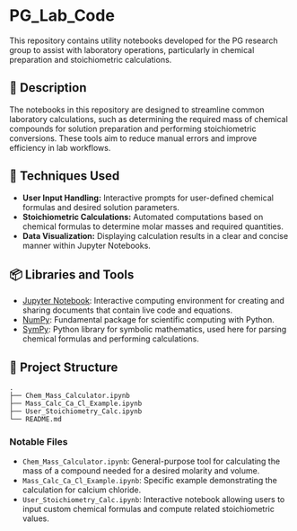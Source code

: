 # PG_Lab_Code

This repository contains utility notebooks developed for the PG research group to assist with laboratory operations, particularly in chemical preparation and stoichiometric calculations.

## 🧪 Description

The notebooks in this repository are designed to streamline common laboratory calculations, such as determining the required mass of chemical compounds for solution preparation and performing stoichiometric conversions. These tools aim to reduce manual errors and improve efficiency in lab workflows.

## 🔧 Techniques Used

- **User Input Handling:** Interactive prompts for user-defined chemical formulas and desired solution parameters.
- **Stoichiometric Calculations:** Automated computations based on chemical formulas to determine molar masses and required quantities.
- **Data Visualization:** Displaying calculation results in a clear and concise manner within Jupyter Notebooks.

## 📦 Libraries and Tools

- [Jupyter Notebook](https://jupyter.org/): Interactive computing environment for creating and sharing documents that contain live code and equations.
- [NumPy](https://numpy.org/): Fundamental package for scientific computing with Python.
- [SymPy](https://www.sympy.org/): Python library for symbolic mathematics, used here for parsing chemical formulas and performing calculations.

## 📁 Project Structure

```plaintext
.
├── Chem_Mass_Calculator.ipynb
├── Mass_Calc_Ca_Cl_Example.ipynb
├── User_Stoichiometry_Calc.ipynb
└── README.md
```

### Notable Files

- `Chem_Mass_Calculator.ipynb`: General-purpose tool for calculating the mass of a compound needed for a desired molarity and volume.
- `Mass_Calc_Ca_Cl_Example.ipynb`: Specific example demonstrating the calculation for calcium chloride.
- `User_Stoichiometry_Calc.ipynb`: Interactive notebook allowing users to input custom chemical formulas and compute related stoichiometric values.
